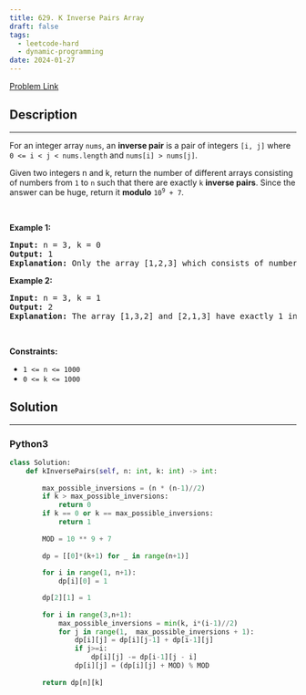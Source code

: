 ```yaml
---
title: 629. K Inverse Pairs Array
draft: false
tags: 
  - leetcode-hard
  - dynamic-programming
date: 2024-01-27
---
```


[Problem Link](https://leetcode.com/problems/k-inverse-pairs-array/)

## Description

---
<p>For an integer array <code>nums</code>, an <strong>inverse pair</strong> is a pair of integers <code>[i, j]</code> where <code>0 &lt;= i &lt; j &lt; nums.length</code> and <code>nums[i] &gt; nums[j]</code>.</p>

<p>Given two integers n and k, return the number of different arrays consisting of numbers from <code>1</code> to <code>n</code> such that there are exactly <code>k</code> <strong>inverse pairs</strong>. Since the answer can be huge, return it <strong>modulo</strong> <code>10<sup>9</sup> + 7</code>.</p>

<p>&nbsp;</p>
<p><strong class="example">Example 1:</strong></p>

<pre>
<strong>Input:</strong> n = 3, k = 0
<strong>Output:</strong> 1
<strong>Explanation:</strong> Only the array [1,2,3] which consists of numbers from 1 to 3 has exactly 0 inverse pairs.
</pre>

<p><strong class="example">Example 2:</strong></p>

<pre>
<strong>Input:</strong> n = 3, k = 1
<strong>Output:</strong> 2
<strong>Explanation:</strong> The array [1,3,2] and [2,1,3] have exactly 1 inverse pair.
</pre>

<p>&nbsp;</p>
<p><strong>Constraints:</strong></p>

<ul>
	<li><code>1 &lt;= n &lt;= 1000</code></li>
	<li><code>0 &lt;= k &lt;= 1000</code></li>
</ul>


## Solution

---
### Python3
``` py title='k-inverse-pairs-array'
class Solution:
    def kInversePairs(self, n: int, k: int) -> int:
        
        max_possible_inversions = (n * (n-1)//2)
        if k > max_possible_inversions:
            return 0
        if k == 0 or k == max_possible_inversions:
            return 1
        
        MOD = 10 ** 9 + 7
        
        dp = [[0]*(k+1) for _ in range(n+1)]
        
        for i in range(1, n+1):
            dp[i][0] = 1

        dp[2][1] = 1
        
        for i in range(3,n+1):
            max_possible_inversions = min(k, i*(i-1)//2)
            for j in range(1,  max_possible_inversions + 1):
                dp[i][j] = dp[i][j-1] + dp[i-1][j] 
                if j>=i:
                    dp[i][j] -= dp[i-1][j - i]
                dp[i][j] = (dp[i][j] + MOD) % MOD
            
        return dp[n][k]
```

